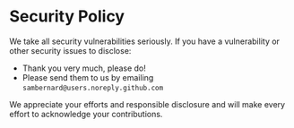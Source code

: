 # Security Policy

We take all security vulnerabilities seriously.
If you have a vulnerability or other security issues to disclose:

- Thank you very much, please do!
- Please send them to us by emailing `sambernard@users.noreply.github.com`

We appreciate your efforts and responsible disclosure and will make every effort to acknowledge your contributions.
